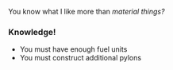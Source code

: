 You know what I like more than *material things?*

### Knowledge!

+ You must have enough fuel units
+ You must construct additional pylons